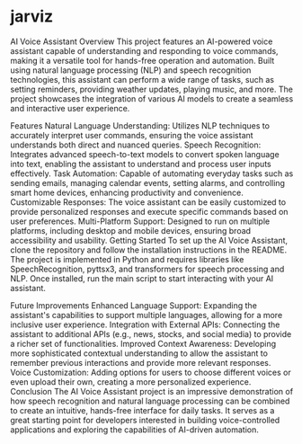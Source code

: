 # jarviz
AI Voice Assistant
Overview
This project features an AI-powered voice assistant capable of understanding and responding to voice commands, making it a versatile tool for hands-free operation and automation. Built using natural language processing (NLP) and speech recognition technologies, this assistant can perform a wide range of tasks, such as setting reminders, providing weather updates, playing music, and more. The project showcases the integration of various AI models to create a seamless and interactive user experience.

Features
Natural Language Understanding: Utilizes NLP techniques to accurately interpret user commands, ensuring the voice assistant understands both direct and nuanced queries.
Speech Recognition: Integrates advanced speech-to-text models to convert spoken language into text, enabling the assistant to understand and process user inputs effectively.
Task Automation: Capable of automating everyday tasks such as sending emails, managing calendar events, setting alarms, and controlling smart home devices, enhancing productivity and convenience.
Customizable Responses: The voice assistant can be easily customized to provide personalized responses and execute specific commands based on user preferences.
Multi-Platform Support: Designed to run on multiple platforms, including desktop and mobile devices, ensuring broad accessibility and usability.
Getting Started
To set up the AI Voice Assistant, clone the repository and follow the installation instructions in the README. The project is implemented in Python and requires libraries like SpeechRecognition, pyttsx3, and transformers for speech processing and NLP. Once installed, run the main script to start interacting with your AI assistant.

Future Improvements
Enhanced Language Support: Expanding the assistant's capabilities to support multiple languages, allowing for a more inclusive user experience.
Integration with External APIs: Connecting the assistant to additional APIs (e.g., news, stocks, and social media) to provide a richer set of functionalities.
Improved Context Awareness: Developing more sophisticated contextual understanding to allow the assistant to remember previous interactions and provide more relevant responses.
Voice Customization: Adding options for users to choose different voices or even upload their own, creating a more personalized experience.
Conclusion
The AI Voice Assistant project is an impressive demonstration of how speech recognition and natural language processing can be combined to create an intuitive, hands-free interface for daily tasks. It serves as a great starting point for developers interested in building voice-controlled applications and exploring the capabilities of AI-driven automation.

